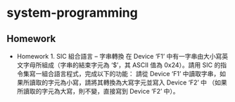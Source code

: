 # system-programming

## Homework
- Homework 1. SIC 組合語言 – 字串轉換
在 Device ‘F1’ 中有一字串由大小寫英文字母所組成（字串的結束字元為 ‘$’，其 ASCII 值為 0x24）。請用 SIC 的指令集寫一組合語言程式，完成以下的功能：
請從 Device ‘F1’ 中讀取字串，如果所讀取的字元為小寫，請將其轉換為大寫字元並寫入 Device ‘F2’ 中 （如果所讀取的字元為大寫，則不變，直接寫到 Device ‘F2’ 中）。